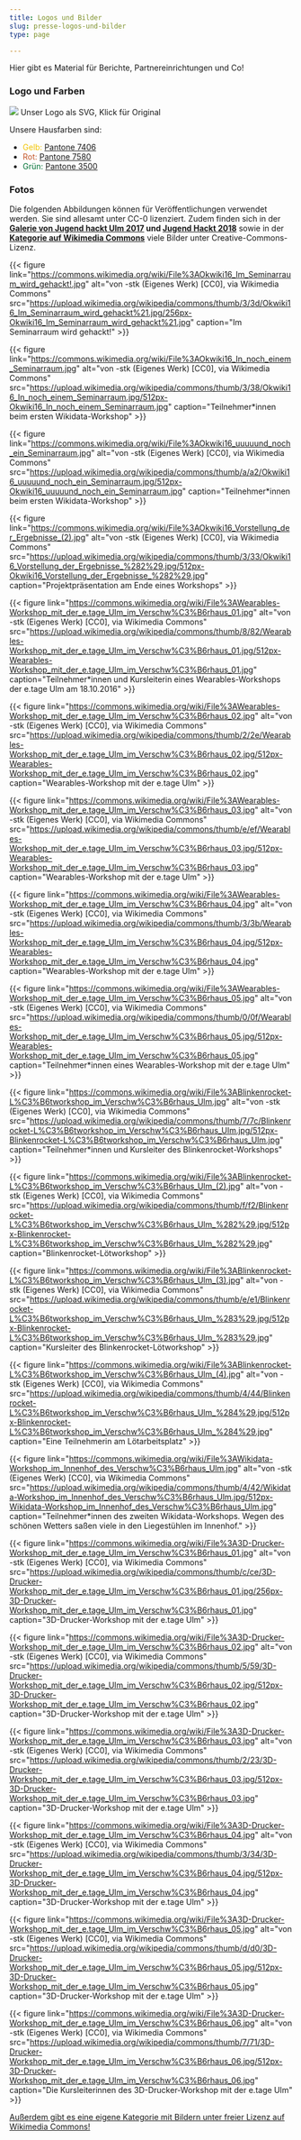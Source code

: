```yaml
---
title: Logos und Bilder
slug: presse-logos-und-bilder
type: page

---
```


Hier gibt es Material für Berichte, Partnereinrichtungen und Co!

### Logo und Farben

[![](/spaceicons/logo.svg)](/spaceicons/logo.svg)
Unser Logo als SVG, Klick für Original

Unsere Hausfarben sind:

  * <span style="color: #f1c400;">Gelb:</span> [Pantone 7406][2]
  * <span style="color: #c45729;">Rot:</span> [Pantone 7580][3]
  * <span style="color: #007236;">Grün:</span> [Pantone 3500][4]

### Fotos

Die folgenden Abbildungen können für Veröffentlichungen verwendet werden. Sie sind allesamt unter CC-0 lizenziert.
Zudem finden sich in der **[Galerie von Jugend hackt Ulm 2017][5] und [Jugend Hackt 2018][6]**
sowie in der **[Kategorie auf Wikimedia Commons][7]** viele Bilder unter Creative-Commons-Lizenz.


{{< figure
	link="https://commons.wikimedia.org/wiki/File%3AOkwiki16_Im_Seminarraum_wird_gehackt!.jpg"
	alt="von -stk (Eigenes Werk) [CC0], via Wikimedia Commons"
	src="https://upload.wikimedia.org/wikipedia/commons/thumb/3/3d/Okwiki16_Im_Seminarraum_wird_gehackt%21.jpg/256px-Okwiki16_Im_Seminarraum_wird_gehackt%21.jpg"
	caption="Im Seminarraum wird gehackt!" >}}

{{< figure
	link="https://commons.wikimedia.org/wiki/File%3AOkwiki16_In_noch_einem_Seminarraum.jpg"
	alt="von -stk (Eigenes Werk) [CC0], via Wikimedia Commons"
	src="https://upload.wikimedia.org/wikipedia/commons/thumb/3/38/Okwiki16_In_noch_einem_Seminarraum.jpg/512px-Okwiki16_In_noch_einem_Seminarraum.jpg"
	caption="Teilnehmer*innen beim ersten Wikidata-Workshop" >}}

{{< figure
	link="https://commons.wikimedia.org/wiki/File%3AOkwiki16_uuuuund_noch_ein_Seminarraum.jpg"
	alt="von -stk (Eigenes Werk) [CC0], via Wikimedia Commons"
	src="https://upload.wikimedia.org/wikipedia/commons/thumb/a/a2/Okwiki16_uuuuund_noch_ein_Seminarraum.jpg/512px-Okwiki16_uuuuund_noch_ein_Seminarraum.jpg"
	caption="Teilnehmer*innen beim ersten Wikidata-Workshop" >}}

{{< figure
	link="https://commons.wikimedia.org/wiki/File%3AOkwiki16_Vorstellung_der_Ergebnisse_(2).jpg"
	alt="von -stk (Eigenes Werk) [CC0], via Wikimedia Commons"
	src="https://upload.wikimedia.org/wikipedia/commons/thumb/3/33/Okwiki16_Vorstellung_der_Ergebnisse_%282%29.jpg/512px-Okwiki16_Vorstellung_der_Ergebnisse_%282%29.jpg"
	caption="Projektpräsentation am Ende eines Workshops" >}}

{{< figure
	link="https://commons.wikimedia.org/wiki/File%3AWearables-Workshop_mit_der_e.tage_Ulm_im_Verschw%C3%B6rhaus_01.jpg"
	alt="von -stk (Eigenes Werk) [CC0], via Wikimedia Commons"
	src="https://upload.wikimedia.org/wikipedia/commons/thumb/8/82/Wearables-Workshop_mit_der_e.tage_Ulm_im_Verschw%C3%B6rhaus_01.jpg/512px-Wearables-Workshop_mit_der_e.tage_Ulm_im_Verschw%C3%B6rhaus_01.jpg"
	caption="Teilnehmer*innen und Kursleiterin eines Wearables-Workshops der e.tage Ulm am 18.10.2016" >}}

{{< figure
	link="https://commons.wikimedia.org/wiki/File%3AWearables-Workshop_mit_der_e.tage_Ulm_im_Verschw%C3%B6rhaus_02.jpg"
	alt="von -stk (Eigenes Werk) [CC0], via Wikimedia Commons"
	src="https://upload.wikimedia.org/wikipedia/commons/thumb/2/2e/Wearables-Workshop_mit_der_e.tage_Ulm_im_Verschw%C3%B6rhaus_02.jpg/512px-Wearables-Workshop_mit_der_e.tage_Ulm_im_Verschw%C3%B6rhaus_02.jpg"
	caption="Wearables-Workshop mit der e.tage Ulm" >}}

{{< figure
	link="https://commons.wikimedia.org/wiki/File%3AWearables-Workshop_mit_der_e.tage_Ulm_im_Verschw%C3%B6rhaus_03.jpg"
	alt="von -stk (Eigenes Werk) [CC0], via Wikimedia Commons"
	src="https://upload.wikimedia.org/wikipedia/commons/thumb/e/ef/Wearables-Workshop_mit_der_e.tage_Ulm_im_Verschw%C3%B6rhaus_03.jpg/512px-Wearables-Workshop_mit_der_e.tage_Ulm_im_Verschw%C3%B6rhaus_03.jpg"
	caption="Wearables-Workshop mit der e.tage Ulm" >}}

{{< figure
	link="https://commons.wikimedia.org/wiki/File%3AWearables-Workshop_mit_der_e.tage_Ulm_im_Verschw%C3%B6rhaus_04.jpg"
	alt="von -stk (Eigenes Werk) [CC0], via Wikimedia Commons"
	src="https://upload.wikimedia.org/wikipedia/commons/thumb/3/3b/Wearables-Workshop_mit_der_e.tage_Ulm_im_Verschw%C3%B6rhaus_04.jpg/512px-Wearables-Workshop_mit_der_e.tage_Ulm_im_Verschw%C3%B6rhaus_04.jpg"
	caption="Wearables-Workshop mit der e.tage Ulm" >}}

{{< figure
	link="https://commons.wikimedia.org/wiki/File%3AWearables-Workshop_mit_der_e.tage_Ulm_im_Verschw%C3%B6rhaus_05.jpg"
	alt="von -stk (Eigenes Werk) [CC0], via Wikimedia Commons"
	src="https://upload.wikimedia.org/wikipedia/commons/thumb/0/0f/Wearables-Workshop_mit_der_e.tage_Ulm_im_Verschw%C3%B6rhaus_05.jpg/512px-Wearables-Workshop_mit_der_e.tage_Ulm_im_Verschw%C3%B6rhaus_05.jpg"
	caption="Teilnehmer*innen eines Wearables-Workshop mit der e.tage Ulm" >}}

{{< figure
	link="https://commons.wikimedia.org/wiki/File%3ABlinkenrocket-L%C3%B6tworkshop_im_Verschw%C3%B6rhaus_Ulm.jpg"
	alt="von -stk (Eigenes Werk) [CC0], via Wikimedia Commons"
	src="https://upload.wikimedia.org/wikipedia/commons/thumb/7/7c/Blinkenrocket-L%C3%B6tworkshop_im_Verschw%C3%B6rhaus_Ulm.jpg/512px-Blinkenrocket-L%C3%B6tworkshop_im_Verschw%C3%B6rhaus_Ulm.jpg"
	caption="Teilnehmer*innen und Kursleiter des Blinkenrocket-Workshops" >}}

{{< figure
	link="https://commons.wikimedia.org/wiki/File%3ABlinkenrocket-L%C3%B6tworkshop_im_Verschw%C3%B6rhaus_Ulm_(2).jpg"
	alt="von -stk (Eigenes Werk) [CC0], via Wikimedia Commons"
	src="https://upload.wikimedia.org/wikipedia/commons/thumb/f/f2/Blinkenrocket-L%C3%B6tworkshop_im_Verschw%C3%B6rhaus_Ulm_%282%29.jpg/512px-Blinkenrocket-L%C3%B6tworkshop_im_Verschw%C3%B6rhaus_Ulm_%282%29.jpg"
	caption="Blinkenrocket-Lötworkshop" >}}

{{< figure
	link="https://commons.wikimedia.org/wiki/File%3ABlinkenrocket-L%C3%B6tworkshop_im_Verschw%C3%B6rhaus_Ulm_(3).jpg"
	alt="von -stk (Eigenes Werk) [CC0], via Wikimedia Commons"
	src="https://upload.wikimedia.org/wikipedia/commons/thumb/e/e1/Blinkenrocket-L%C3%B6tworkshop_im_Verschw%C3%B6rhaus_Ulm_%283%29.jpg/512px-Blinkenrocket-L%C3%B6tworkshop_im_Verschw%C3%B6rhaus_Ulm_%283%29.jpg"
	caption="Kursleiter des Blinkenrocket-Lötworkshop" >}}

{{< figure
	link="https://commons.wikimedia.org/wiki/File%3ABlinkenrocket-L%C3%B6tworkshop_im_Verschw%C3%B6rhaus_Ulm_(4).jpg"
	alt="von -stk (Eigenes Werk) [CC0], via Wikimedia Commons"
	src="https://upload.wikimedia.org/wikipedia/commons/thumb/4/44/Blinkenrocket-L%C3%B6tworkshop_im_Verschw%C3%B6rhaus_Ulm_%284%29.jpg/512px-Blinkenrocket-L%C3%B6tworkshop_im_Verschw%C3%B6rhaus_Ulm_%284%29.jpg"
	caption="Eine Teilnehmerin am Lötarbeitsplatz" >}}

{{< figure
	link="https://commons.wikimedia.org/wiki/File%3AWikidata-Workshop_im_Innenhof_des_Verschw%C3%B6rhaus_Ulm.jpg"
	alt="von -stk (Eigenes Werk) [CC0], via Wikimedia Commons"
	src="https://upload.wikimedia.org/wikipedia/commons/thumb/4/42/Wikidata-Workshop_im_Innenhof_des_Verschw%C3%B6rhaus_Ulm.jpg/512px-Wikidata-Workshop_im_Innenhof_des_Verschw%C3%B6rhaus_Ulm.jpg"
	caption="Teilnehmer*innen des zweiten Wikidata-Workshops. Wegen des schönen Wetters saßen viele in den Liegestühlen im Innenhof." >}}

{{< figure
	link="https://commons.wikimedia.org/wiki/File%3A3D-Drucker-Workshop_mit_der_e.tage_Ulm_im_Verschw%C3%B6rhaus_01.jpg"
	alt="von -stk (Eigenes Werk) [CC0], via Wikimedia Commons"
	src="https://upload.wikimedia.org/wikipedia/commons/thumb/c/ce/3D-Drucker-Workshop_mit_der_e.tage_Ulm_im_Verschw%C3%B6rhaus_01.jpg/256px-3D-Drucker-Workshop_mit_der_e.tage_Ulm_im_Verschw%C3%B6rhaus_01.jpg"
	caption="3D-Drucker-Workshop mit der e.tage Ulm" >}}

{{< figure
	link="https://commons.wikimedia.org/wiki/File%3A3D-Drucker-Workshop_mit_der_e.tage_Ulm_im_Verschw%C3%B6rhaus_02.jpg"
	alt="von -stk (Eigenes Werk) [CC0], via Wikimedia Commons"
	src="https://upload.wikimedia.org/wikipedia/commons/thumb/5/59/3D-Drucker-Workshop_mit_der_e.tage_Ulm_im_Verschw%C3%B6rhaus_02.jpg/512px-3D-Drucker-Workshop_mit_der_e.tage_Ulm_im_Verschw%C3%B6rhaus_02.jpg"
	caption="3D-Drucker-Workshop mit der e.tage Ulm" >}}

{{< figure
	link="https://commons.wikimedia.org/wiki/File%3A3D-Drucker-Workshop_mit_der_e.tage_Ulm_im_Verschw%C3%B6rhaus_03.jpg"
	alt="von -stk (Eigenes Werk) [CC0], via Wikimedia Commons"
	src="https://upload.wikimedia.org/wikipedia/commons/thumb/2/23/3D-Drucker-Workshop_mit_der_e.tage_Ulm_im_Verschw%C3%B6rhaus_03.jpg/512px-3D-Drucker-Workshop_mit_der_e.tage_Ulm_im_Verschw%C3%B6rhaus_03.jpg"
	caption="3D-Drucker-Workshop mit der e.tage Ulm" >}}

{{< figure
	link="https://commons.wikimedia.org/wiki/File%3A3D-Drucker-Workshop_mit_der_e.tage_Ulm_im_Verschw%C3%B6rhaus_04.jpg"
	alt="von -stk (Eigenes Werk) [CC0], via Wikimedia Commons"
	src="https://upload.wikimedia.org/wikipedia/commons/thumb/3/34/3D-Drucker-Workshop_mit_der_e.tage_Ulm_im_Verschw%C3%B6rhaus_04.jpg/512px-3D-Drucker-Workshop_mit_der_e.tage_Ulm_im_Verschw%C3%B6rhaus_04.jpg"
	caption="3D-Drucker-Workshop mit der e.tage Ulm" >}}

{{< figure
	link="https://commons.wikimedia.org/wiki/File%3A3D-Drucker-Workshop_mit_der_e.tage_Ulm_im_Verschw%C3%B6rhaus_05.jpg"
	alt="von -stk (Eigenes Werk) [CC0], via Wikimedia Commons"
	src="https://upload.wikimedia.org/wikipedia/commons/thumb/d/d0/3D-Drucker-Workshop_mit_der_e.tage_Ulm_im_Verschw%C3%B6rhaus_05.jpg/512px-3D-Drucker-Workshop_mit_der_e.tage_Ulm_im_Verschw%C3%B6rhaus_05.jpg"
	caption="3D-Drucker-Workshop mit der e.tage Ulm" >}}

{{< figure
	link="https://commons.wikimedia.org/wiki/File%3A3D-Drucker-Workshop_mit_der_e.tage_Ulm_im_Verschw%C3%B6rhaus_06.jpg"
	alt="von -stk (Eigenes Werk) [CC0], via Wikimedia Commons"
	src="https://upload.wikimedia.org/wikipedia/commons/thumb/7/71/3D-Drucker-Workshop_mit_der_e.tage_Ulm_im_Verschw%C3%B6rhaus_06.jpg/512px-3D-Drucker-Workshop_mit_der_e.tage_Ulm_im_Verschw%C3%B6rhaus_06.jpg"
	caption="Die Kursleiterinnen des 3D-Drucker-Workshop mit der e.tage Ulm" >}}

[Außerdem gibt es eine eigene Kategorie mit Bildern unter freier Lizenz auf Wikimedia Commons!][7]


 [2]: https://www.pantone.com/color-finder/7406-C
 [3]: https://www.pantone.com/color-finder/7580-CP
 [4]: https://www.pantone.com/color-finder/3500-CP
 [5]: https://www.flickr.com/photos/okfde/sets/72157686600018431
 [6]: https://www.flickr.com/photos/okfde/albums/72157703390617581
 [7]: https://commons.wikimedia.org/wiki/Category:Tempor%C3%A4rhaus
